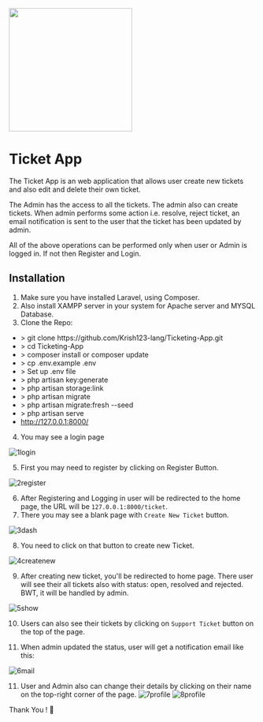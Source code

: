 <img  align="center"  width="250"  src="https://github.com/Krish123-lang/Ticketing-App/assets/56486342/6c7d2503-d3ec-472e-bed9-df0292c105e4">

# Ticket App

The Ticket App is an web application that allows user create new tickets and also edit and delete their own ticket.

The Admin has the access to all the tickets. The admin also can create tickets. When admin performs some action i.e. resolve, reject ticket, an email notification is sent to the user that the ticket has been updated by admin.

All of the above operations can be performed only when user or Admin is logged in. If not then Register and Login.

## Installation

1. Make sure you have installed Laravel, using Composer.
2. Also install XAMPP server in your system for Apache server and MYSQL Database.
3. Clone the Repo:

<ul>
    <li style=""> > git clone https://github.com/Krish123-lang/Ticketing-App.git</li>
    <li> > cd Ticketing-App</li>
    <li> > composer install or composer update</li>
    <li> > cp .env.example .env</li>
    <li> > Set up .env file</li>
    <li> > php artisan key:generate</li>
    <li> > php artisan storage:link</li>
    <li> > php artisan migrate</li>
    <li> > php artisan migrate:fresh --seed</li>
    <li> > php artisan serve</li>
    <li> <a href="http://127.0.0.1:8000/">http://127.0.0.1:8000/</a> </li>
</ul>

4. You may see a login page

![1login](https://github.com/Krish123-lang/Ticketing-App/assets/56486342/3690e200-d548-477d-a56a-abe408174b62)

5. First you may need to register by clicking on Register Button.
   
![2register](https://github.com/Krish123-lang/Ticketing-App/assets/56486342/f19358db-5d0e-48cc-8dab-d0d447d89f3d)

6. After Registering and Logging in user will be redirected to the home page, the URL will be `127.0.0.1:8000/ticket`.
7. There you may see a blank page with `Create New Ticket` button.

![3dash](https://github.com/Krish123-lang/Ticketing-App/assets/56486342/76636138-a0ae-45a3-a1ef-05e8348aceaa)

8. You need to click on that button to create new Ticket.

![4createnew](https://github.com/Krish123-lang/Ticketing-App/assets/56486342/49927cf9-fed4-41a0-8f05-99b9c236f800)

9. After creating new ticket, you'll be redirected to home page. There user will see their all tickets also with status: open, resolved and rejected. BWT, it will be handled by admin.

![5show](https://github.com/Krish123-lang/Ticketing-App/assets/56486342/93796685-d514-4c04-b9db-52700f7cc666)

10. Users can also see their tickets by clicking on `Support Ticket` button on the top of the page.
    
15. When admin updated the status, user will get a notification email like this:

![6mail](https://github.com/Krish123-lang/Ticketing-App/assets/56486342/3d7358e6-db39-4e18-91b8-5fb5379eec7f)

11. User and Admin also can change their details by clicking on their name on the top-right corner of the page.
![7profile](https://github.com/Krish123-lang/Ticketing-App/assets/56486342/360ca920-3eef-4c8d-82ab-48bc6d95c563)
![8profile](https://github.com/Krish123-lang/Ticketing-App/assets/56486342/e819ec00-c8cb-4cc2-b227-4da3a2e08112)


Thank You ! 🙏
